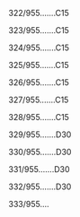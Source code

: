 322/955.......C15 


323/955.......C15 


324/955.......C15 


325/955.......C15 


326/955.......C15 


327/955.......C15 


328/955.......C15 


329/955.......D30 


330/955.......D30 


331/955.......D30 


332/955.......D30 


333/955.... 

